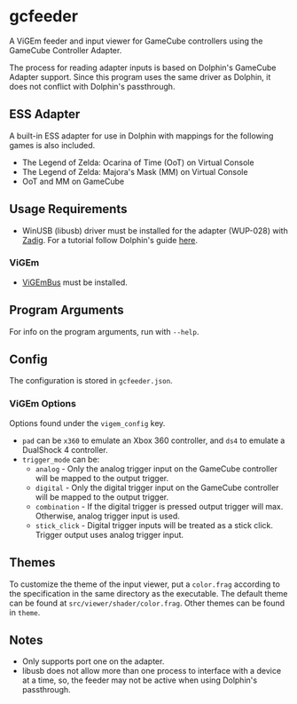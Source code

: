 # gcfeeder
A ViGEm feeder and input viewer for GameCube controllers using the GameCube Controller Adapter.

The process for reading adapter inputs is based on Dolphin's GameCube Adapter support.
Since this program uses the same driver as Dolphin, it does not conflict with Dolphin's passthrough.

## ESS Adapter
A built-in ESS adapter for use in Dolphin with mappings for the following games is also included.
* The Legend of Zelda: Ocarina of Time (OoT) on Virtual Console
* The Legend of Zelda: Majora's Mask (MM) on Virtual Console
* OoT and MM on GameCube

## Usage Requirements
* WinUSB (libusb) driver must be installed for the adapter (WUP-028) with [Zadig](https://zadig.akeo.ie).
For a tutorial follow Dolphin's guide [here](https://dolphin-emu.org/docs/guides/how-use-official-gc-controller-adapter-wii-u).
### **ViGEm**
* [ViGEmBus](https://github.com/ViGEm/ViGEmBus/releases) must be installed.

## Program Arguments
For info on the program arguments, run with `--help`.

## Config
The configuration is stored in `gcfeeder.json`.

### ViGEm Options
Options found under the `vigem_config` key.
* `pad` can be `x360` to emulate an Xbox 360 controller, and `ds4` to emulate a DualShock 4 controller.
* `trigger_mode` can be:
    * `analog` - Only the analog trigger input on the GameCube controller will be mapped to the output trigger.
    * `digital` - Only the digital trigger input on the GameCube controller will be mapped to the output trigger.
    * `combination` - If the digital trigger is pressed output trigger will max. Otherwise, analog trigger input is used.
    * `stick_click` - Digital trigger inputs will be treated as a stick click. Trigger output uses analog trigger input.

## Themes
To customize the theme of the input viewer, put a `color.frag` according to the specification in the same directory as the executable.
The default theme can be found at `src/viewer/shader/color.frag`. Other themes can be found in `theme`.

## Notes
* Only supports port one on the adapter.
* libusb does not allow more than one process to interface with a device at a time, so, the feeder may not be active when using Dolphin's passthrough.
